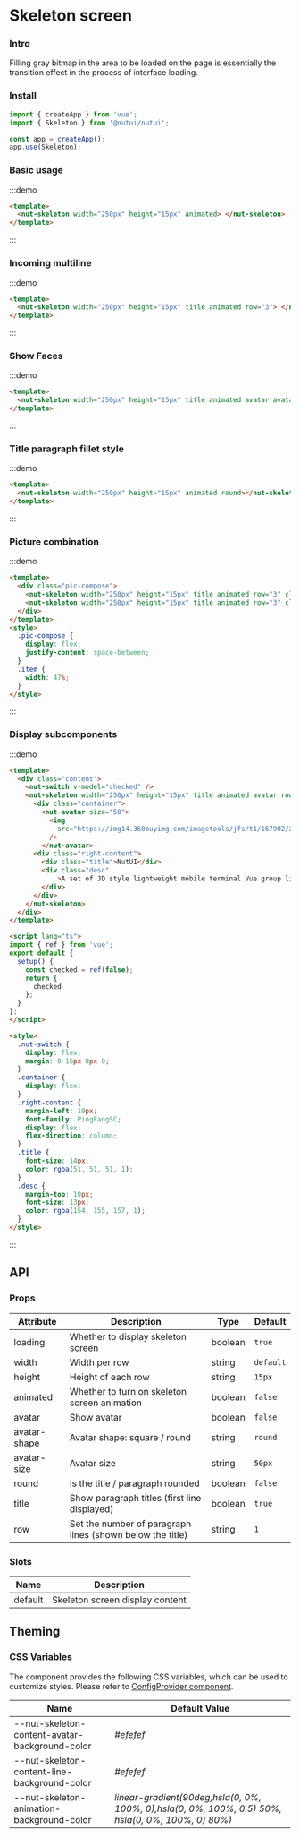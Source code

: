 # Skeleton screen

### Intro

Filling gray bitmap in the area to be loaded on the page is essentially the transition effect in the process of interface loading.

### Install

```javascript
import { createApp } from 'vue';
import { Skeleton } from '@nutui/nutui';

const app = createApp();
app.use(Skeleton);
```

### Basic usage

:::demo

```html
<template>
  <nut-skeleton width="250px" height="15px" animated> </nut-skeleton>
</template>
```

:::

### Incoming multiline

:::demo

```html
<template>
  <nut-skeleton width="250px" height="15px" title animated row="3"> </nut-skeleton>
</template>
```

:::

### Show Faces

:::demo

```html
<template>
  <nut-skeleton width="250px" height="15px" title animated avatar avatarSize="60px" row="3"> </nut-skeleton>
</template>
```

:::

### Title paragraph fillet style

:::demo

```html
<template>
  <nut-skeleton width="250px" height="15px" animated round></nut-skeleton>
</template>
```

:::

### Picture combination

:::demo

```html
<template>
  <div class="pic-compose">
    <nut-skeleton width="250px" height="15px" title animated row="3" class="item"> </nut-skeleton>
    <nut-skeleton width="250px" height="15px" title animated row="3" class="item"> </nut-skeleton>
  </div>
</template>
<style>
  .pic-compose {
    display: flex;
    justify-content: space-between;
  }
  .item {
    width: 47%;
  }
</style>
```

:::

### Display subcomponents

:::demo

```html
<template>
  <div class="content">
    <nut-switch v-model="checked" />
    <nut-skeleton width="250px" height="15px" title animated avatar row="3" :loading="!checked">
      <div class="container">
        <nut-avatar size="50">
          <img
            src="https://img14.360buyimg.com/imagetools/jfs/t1/167902/2/8762/791358/603742d7E9b4275e3/e09d8f9a8bf4c0ef.png"
          />
        </nut-avatar>
      <div class="right-content">
        <div class="title">NutUI</div>
        <div class="desc"
            >A set of JD style lightweight mobile terminal Vue group library provides rich basic components and business components to help developers quickly build mobile applications.
        </div>
      </div>
    </nut-skeleton>
  </div>
</template>

<script lang="ts">
import { ref } from 'vue';
export default {
  setup() {
    const checked = ref(false);
    return {
      checked
    };
  }
};
</script>

<style>
  .nut-switch {
    display: flex;
    margin: 0 16px 8px 0;
  }
  .container {
    display: flex;
  }
  .right-content {
    margin-left: 19px;
    font-family: PingFangSC;
    display: flex;
    flex-direction: column;
  }
  .title {
    font-size: 14px;
    color: rgba(51, 51, 51, 1);
  }
  .desc {
    margin-top: 10px;
    font-size: 13px;
    color: rgba(154, 155, 157, 1);
  }
</style>

```

:::

## API

### Props

| Attribute | Description | Type | Default |
| --- | --- | --- | --- |
| loading | Whether to display skeleton screen | boolean | `true` |
| width | Width per row | string | `default` |
| height | Height of each row | string | `15px` |
| animated | Whether to turn on skeleton screen animation | boolean | `false` |
| avatar | Show avatar | boolean | `false` |
| avatar-shape | Avatar shape: square / round | string | `round` |
| avatar-size | Avatar size | string | `50px` |
| round | Is the title / paragraph rounded | boolean | `false` |
| title | Show paragraph titles (first line displayed) | boolean | `true` |
| row | Set the number of paragraph lines (shown below the title) | string | `1` |

### Slots

| Name | Description |
| --- | --- |
| default | Skeleton screen display content |

## Theming

### CSS Variables

The component provides the following CSS variables, which can be used to customize styles. Please refer to [ConfigProvider component](#/en-US/component/configprovider).

| Name | Default Value |
| --- | --- |
| --nut-skeleton-content-avatar-background-color | _#efefef_ |
| --nut-skeleton-content-line-background-color | _#efefef_ |
| --nut-skeleton-animation-background-color | _linear-gradient(90deg,hsla(0, 0%, 100%, 0),hsla(0, 0%, 100%, 0.5) 50%, hsla(0, 0%, 100%, 0) 80%)_ |
